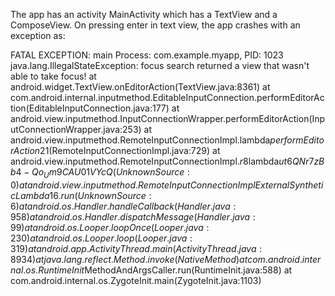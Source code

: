 The app has an activity MainActivity which has a TextView and a ComposeView.
On pressing enter in text view, the app crashes with an exception as:

FATAL EXCEPTION: main
Process: com.example.myapp, PID: 1023
java.lang.IllegalStateException: focus search returned a view that wasn't able to take focus!
at android.widget.TextView.onEditorAction(TextView.java:8361)
at com.android.internal.inputmethod.EditableInputConnection.performEditorAction(EditableInputConnection.java:177)
at android.view.inputmethod.InputConnectionWrapper.performEditorAction(InputConnectionWrapper.java:253)
at android.view.inputmethod.RemoteInputConnectionImpl.lambda$performEditorAction$21(RemoteInputConnectionImpl.java:729)
at android.view.inputmethod.RemoteInputConnectionImpl.$r8$lambda$ut6QNr7zBb4-Qo_Um9CAU01VYcQ(Unknown Source:0)
at android.view.inputmethod.RemoteInputConnectionImpl$$ExternalSyntheticLambda16.run(Unknown Source:6)
at android.os.Handler.handleCallback(Handler.java:958)
at android.os.Handler.dispatchMessage(Handler.java:99)
at android.os.Looper.loopOnce(Looper.java:230)
at android.os.Looper.loop(Looper.java:319)
at android.app.ActivityThread.main(ActivityThread.java:8934)
at java.lang.reflect.Method.invoke(Native Method)
at com.android.internal.os.RuntimeInit$MethodAndArgsCaller.run(RuntimeInit.java:588)
at com.android.internal.os.ZygoteInit.main(ZygoteInit.java:1103)

